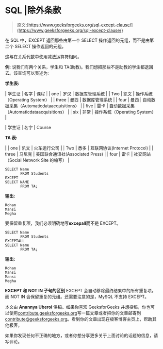 # SQL |除外条款

> 原文:[https://www.geeksforgeeks.org/sql-except-clause/](https://www.geeksforgeeks.org/sql-except-clause/)

在 SQL 中，EXCEPT 返回那些由第一个 SELECT 操作返回的元组，而不是由第二个 SELECT 操作返回的元组。

这与在关系代数中使用减法运算符相同。

**例:**
说我们有两个关系，学生和 TA(助教)。我们想把那些不是助教的学生都退回去。该查询可以表述为:

**学生表:**

| 学生证 | 名字 | 课程 |
| one | 罗汉 | 数据库管理系统 |
| Two | 凯文 | 操作系统（Operating System） |
| three | 曼西 | 数据库管理系统 |
| four | 曼西 | 自动数据采集（Automaticdataacquisitions） |
| five | 雷卡 | 自动数据采集（Automaticdataacquisitions） |
| six | 非常 | 操作系统（Operating System） |

| 学生证 | 名字 | Course

**TA 表:** 

 |
| one | 凯文 | 火车运行公司 |
| Two | 悉多 | 互联网协议(Internet Protocol) |
| three | 马尼克 | 美国联合通讯社(Associated Press) |
| four | 雷卡 | 社交网站（Social Network Site 的缩写） |

```
SELECT Name
       FROM Students
EXCEPT
SELECT NAME
       FROM TA;

```

**输出:**

```
Rohan
Mansi
Megha

```

要保留重复项，我们必须明确地写**excepall**而不是 EXCEPT。

```
SELECT Name
       FROM Students
EXCEPTALL
SELECT Name
       FROM TA;

```

**输出:**

```
Rohan
Mansi
Mansi
Megha

```

**EXCEPT 和 NOT IN 子句的区别**
EXCEPT 会自动移除最终结果中的所有重复项，而 NOT IN 会保留重复的元组。还需要注意的是，MySQL 不支持 EXCEPT。

本文由 **Anannya Uberoi** 供稿。如果你喜欢 GeeksforGeeks 并想投稿，你也可以使用[contribute.geeksforgeeks.org](http://www.contribute.geeksforgeeks.org)写一篇文章或者把你的文章邮寄到 contribute@geeksforgeeks.org。看到你的文章出现在极客博客主页上，帮助其他极客。

如果你发现任何不正确的地方，或者你想分享更多关于上面讨论的话题的信息，请写评论。